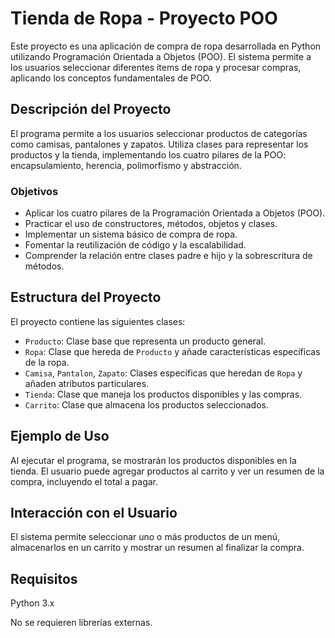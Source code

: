 # Tienda de Ropa - Proyecto POO

Este proyecto es una aplicación de compra de ropa desarrollada en Python utilizando Programación Orientada a Objetos (POO). El sistema permite a los usuarios seleccionar diferentes ítems de ropa y procesar compras, aplicando los conceptos fundamentales de POO.

## Descripción del Proyecto

El programa permite a los usuarios seleccionar productos de categorías como camisas, pantalones y zapatos. Utiliza clases para representar los productos y la tienda, implementando los cuatro pilares de la POO: encapsulamiento, herencia, polimorfismo y abstracción.

### Objetivos

- Aplicar los cuatro pilares de la Programación Orientada a Objetos (POO).
- Practicar el uso de constructores, métodos, objetos y clases.
- Implementar un sistema básico de compra de ropa.
- Fomentar la reutilización de código y la escalabilidad.
- Comprender la relación entre clases padre e hijo y la sobrescritura de métodos.

## Estructura del Proyecto

El proyecto contiene las siguientes clases:

- `Producto`: Clase base que representa un producto general.
- `Ropa`: Clase que hereda de `Producto` y añade características específicas de la ropa.
- `Camisa`, `Pantalon`, `Zapato`: Clases específicas que heredan de `Ropa` y añaden atributos particulares.
- `Tienda`: Clase que maneja los productos disponibles y las compras.
- `Carrito`: Clase que almacena los productos seleccionados.

## Ejemplo de Uso
Al ejecutar el programa, se mostrarán los productos disponibles en la tienda. El usuario puede agregar productos al carrito y ver un resumen de la compra, incluyendo el total a pagar.

## Interacción con el Usuario
El sistema permite seleccionar uno o más productos de un menú, almacenarlos en un carrito y mostrar un resumen al finalizar la compra.

## Requisitos
Python 3.x

No se requieren librerías externas.
